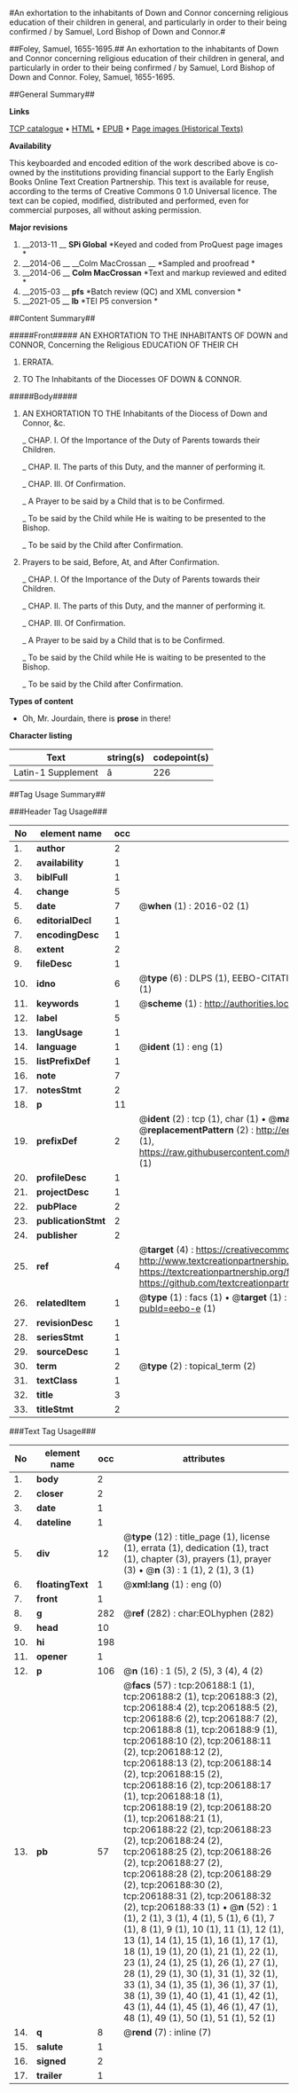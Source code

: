 #An exhortation to the inhabitants of Down and Connor concerning religious education of their children in general, and particularly in order to their being confirmed / by Samuel, Lord Bishop of Down and Connor.#

##Foley, Samuel, 1655-1695.##
An exhortation to the inhabitants of Down and Connor concerning religious education of their children in general, and particularly in order to their being confirmed / by Samuel, Lord Bishop of Down and Connor.
Foley, Samuel, 1655-1695.

##General Summary##

**Links**

[TCP catalogue](http://www.ota.ox.ac.uk/tcp/)  • 
[HTML](http://tei.it.ox.ac.uk/tcp/Texts-HTML/free/B23/B23036.html)  • 
[EPUB](http://tei.it.ox.ac.uk/tcp/Texts-EPUB/free/B23/B23036.epub) • 
[Page images (Historical Texts)](https://historicaltexts.jisc.ac.uk/eebo-15692043e)

**Availability**

This keyboarded and encoded edition of the work described above is co-owned by the
    institutions providing financial support to the Early English Books Online Text Creation
    Partnership. This text is available for reuse, according to the terms of  Creative Commons 0 1.0 Universal
    licence. The text can be copied, modified, distributed and performed, even for commercial
    purposes, all without asking permission.

**Major revisions**

1. __2013-11 __ __SPi Global__ *Keyed and coded from ProQuest page images *
1. __2014-06 __ __Colm MacCrossan __ *Sampled and proofread *
1. __2014-06 __ __Colm MacCrossan__ *Text and markup reviewed and edited *
1. __2015-03 __ __pfs__ *Batch review (QC) and XML conversion *
1. __2021-05 __ __lb__ *TEI P5 conversion *

##Content Summary##

#####Front#####
AN EXHORTATION TO THE INHABITANTS OF DOWN and CONNOR, Concerning the Religious EDUCATION OF THEIR CH
1. ERRATA.

1. TO The Inhabitants of the Diocesses OF DOWN & CONNOR.

#####Body#####

1. AN EXHORTATION TO THE Inhabitants of the Diocess of Down and Connor, &c.

    _ CHAP. I. Of the Importance of the Duty of Parents towards their Children.

    _ CHAP. II. The parts of this Duty, and the manner of performing it.

    _ CHAP. III. Of Confirmation.

    _ A Prayer to be said by a Child that is to be Confirmed.

    _ To be said by the Child while He is waiting to be presented to the Bishop.

    _ To be said by the Child after Confirmation.

1. Prayers to be said, Before, At, and After Confirmation.

    _ CHAP. I. Of the Importance of the Duty of Parents towards their Children.

    _ CHAP. II. The parts of this Duty, and the manner of performing it.

    _ CHAP. III. Of Confirmation.

    _ A Prayer to be said by a Child that is to be Confirmed.

    _ To be said by the Child while He is waiting to be presented to the Bishop.

    _ To be said by the Child after Confirmation.

**Types of content**

  * Oh, Mr. Jourdain, there is **prose** in there!

**Character listing**


|Text|string(s)|codepoint(s)|
|---|---|---|
|Latin-1 Supplement|â|226|

##Tag Usage Summary##

###Header Tag Usage###

|No|element name|occ|attributes|
|---|---|---|---|
|1.|__author__|2||
|2.|__availability__|1||
|3.|__biblFull__|1||
|4.|__change__|5||
|5.|__date__|7| @__when__ (1) : 2016-02 (1)|
|6.|__editorialDecl__|1||
|7.|__encodingDesc__|1||
|8.|__extent__|2||
|9.|__fileDesc__|1||
|10.|__idno__|6| @__type__ (6) : DLPS (1), EEBO-CITATION (1), VID (1), EEBO-PROQUEST (1), STC (1), OCLC (1)|
|11.|__keywords__|1| @__scheme__ (1) : http://authorities.loc.gov/ (1)|
|12.|__label__|5||
|13.|__langUsage__|1||
|14.|__language__|1| @__ident__ (1) : eng (1)|
|15.|__listPrefixDef__|1||
|16.|__note__|7||
|17.|__notesStmt__|2||
|18.|__p__|11||
|19.|__prefixDef__|2| @__ident__ (2) : tcp (1), char (1)  •  @__matchPattern__ (2) : ([0-9\-]+):([0-9IVX]+) (1), (.+) (1)  •  @__replacementPattern__ (2) : http://eebo.chadwyck.com/downloadtiff?vid=$1&page=$2 (1), https://raw.githubusercontent.com/textcreationpartnership/Texts/master/tcpchars.xml#$1 (1)|
|20.|__profileDesc__|1||
|21.|__projectDesc__|1||
|22.|__pubPlace__|2||
|23.|__publicationStmt__|2||
|24.|__publisher__|2||
|25.|__ref__|4| @__target__ (4) : https://creativecommons.org/publicdomain/zero/1.0/ (1), http://www.textcreationpartnership.org/docs/. (1), https://textcreationpartnership.org/faq/#faq05 (1), https://github.com/textcreationpartnership (1)|
|26.|__relatedItem__|1| @__type__ (1) : facs (1)  •  @__target__ (1) : https://data.historicaltexts.jisc.ac.uk/view?pubId=eebo-e (1)|
|27.|__revisionDesc__|1||
|28.|__seriesStmt__|1||
|29.|__sourceDesc__|1||
|30.|__term__|2| @__type__ (2) : topical_term (2)|
|31.|__textClass__|1||
|32.|__title__|3||
|33.|__titleStmt__|2||


###Text Tag Usage###

|No|element name|occ|attributes|
|---|---|---|---|
|1.|__body__|2||
|2.|__closer__|2||
|3.|__date__|1||
|4.|__dateline__|1||
|5.|__div__|12| @__type__ (12) : title_page (1), license (1), errata (1), dedication (1), tract (1), chapter (3), prayers (1), prayer (3)  •  @__n__ (3) : 1 (1), 2 (1), 3 (1)|
|6.|__floatingText__|1| @__xml:lang__ (1) : eng (0)|
|7.|__front__|1||
|8.|__g__|282| @__ref__ (282) : char:EOLhyphen (282)|
|9.|__head__|10||
|10.|__hi__|198||
|11.|__opener__|1||
|12.|__p__|106| @__n__ (16) : 1 (5), 2 (5), 3 (4), 4 (2)|
|13.|__pb__|57| @__facs__ (57) : tcp:206188:1 (1), tcp:206188:2 (1), tcp:206188:3 (2), tcp:206188:4 (2), tcp:206188:5 (2), tcp:206188:6 (2), tcp:206188:7 (2), tcp:206188:8 (1), tcp:206188:9 (1), tcp:206188:10 (2), tcp:206188:11 (2), tcp:206188:12 (2), tcp:206188:13 (2), tcp:206188:14 (2), tcp:206188:15 (2), tcp:206188:16 (2), tcp:206188:17 (1), tcp:206188:18 (1), tcp:206188:19 (2), tcp:206188:20 (1), tcp:206188:21 (1), tcp:206188:22 (2), tcp:206188:23 (2), tcp:206188:24 (2), tcp:206188:25 (2), tcp:206188:26 (2), tcp:206188:27 (2), tcp:206188:28 (2), tcp:206188:29 (2), tcp:206188:30 (2), tcp:206188:31 (2), tcp:206188:32 (2), tcp:206188:33 (1)  •  @__n__ (52) : 1 (1), 2 (1), 3 (1), 4 (1), 5 (1), 6 (1), 7 (1), 8 (1), 9 (1), 10 (1), 11 (1), 12 (1), 13 (1), 14 (1), 15 (1), 16 (1), 17 (1), 18 (1), 19 (1), 20 (1), 21 (1), 22 (1), 23 (1), 24 (1), 25 (1), 26 (1), 27 (1), 28 (1), 29 (1), 30 (1), 31 (1), 32 (1), 33 (1), 34 (1), 35 (1), 36 (1), 37 (1), 38 (1), 39 (1), 40 (1), 41 (1), 42 (1), 43 (1), 44 (1), 45 (1), 46 (1), 47 (1), 48 (1), 49 (1), 50 (1), 51 (1), 52 (1)|
|14.|__q__|8| @__rend__ (7) : inline (7)|
|15.|__salute__|1||
|16.|__signed__|2||
|17.|__trailer__|1||
